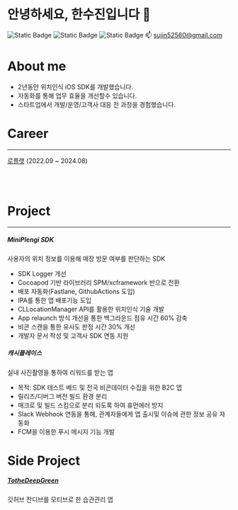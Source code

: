 # 안녕하세요, 한수진입니다 👋 
![Static Badge](https://camo.githubusercontent.com/37d321d349c5fa9a39519dadfa819490cc809b7d357a78c5ac70ffa59c6ea34d/68747470733a2f2f696d672e736869656c64732e696f2f62616467652f694f532d4646464646463f267374796c653d666f722d7468652d6261646765266c6f676f3d4170706c65266c6f676f436f6c6f723d626c61636b) ![Static Badge](https://camo.githubusercontent.com/e8aabed5453200a4b7b11be8b0d23f957eab2e65c55afbe93033b6203d578c92/68747470733a2f2f696d672e736869656c64732e696f2f62616467652f73776966742d4630353133382e7376673f267374796c653d666f722d7468652d6261646765266c6f676f3d5377696674266c6f676f436f6c6f723d7768697465) ![Static Badge](https://camo.githubusercontent.com/99b35796224aa2b5723b6b805c0370589e7d9b968cfbf8560666a5f04840745b/68747470733a2f2f696d672e736869656c64732e696f2f62616467652f6769746875622d3030303030302e7376673f267374796c653d666f722d7468652d6261646765266c6f676f3d476974687562266c6f676f436f6c6f723d7768697465)
   📫  sujin52560@gmail.com 

# About me
- 2년동안 위치인식 iOS SDK를 개발했습니다.
- 자동화를 통해 업무 효율을 개선할수 있습니다.
- 스타트업에서 개발/운영/고객사 대응 전 과정을 경험했습니다.


# Career
***
[로플랫](https://www.loplat.com/ko/loplat-dmp?gad_source=1&gad_campaignid=20014914884&gbraid=0AAAAACbhSwfAqQlpmpGVuleFjra6Hl8L0&gclid=CjwKCAjwp_LDBhBCEiwAK7FnklFMBpPhoXG2xBM2Yivs4E44uMB1ijzo2c4ekKORHDazJwW2Pr1SxxoCtg8QAvD_BwE) (2022.09 ~ 2024.08)

<br>
<br>

# Project
***
##### MiniPlengi SDK
사용자의 위치 정보를 이용해 매장 방문 여부를 판단하는 SDK
- SDK Logger 개선
- Cocoapod 기반 라이브러리 SPM/xcframework 반으로 전환
- 배포 자동화(Fastlane, GithubActions  도입)
- IPA를 통한 앱 배포기능 도입
- CLLocationManager API를 활용한 위치인식 기술 개발
- App relaunch 방식 개선을 통한 백그라운드 점유 시간 60% 감축
- 비콘 스캔을 통한 유사도 판정 시간 30% 개선
- 개발자 문서 작성 및 고객사 SDK 연동 지원
 

##### 캐시플레이스
실내 사진촬영을 통하여 리워드를 받는 앱
- 목적: SDK 테스트 베드 및 전국 비콘데이터 수집을 위한 B2C 앱
- 릴리즈/디버그 버전 빌드 환경 분리
- 매크로 및 빌드 스킴으로 분리 되도록 하여 휴먼에러 방지
- Slack Webhook 연동을 통해, 관계자들에게 앱 출시및 이슈에 관한 정보 공유 자동화
- FCM을 이용한 푸시 메시지 기능 개발


<!---
suk05112/suk05112 is a ✨ special ✨ repository because its `README.md` (this file) appears on your GitHub profile.
You can click the Preview link to take a look at your changes.
--->


# Side Project
##### [TotheDeepGreen](https://github.com/suk05112/Habit-Management)
깃허브 잔디브를 모티브로 한 습관관리 앱

<!---
[![Anurag's github stats](https://github-readme-stats.vercel.app/api?username=suk05112&show_icons=true&theme={theme})](https://github.com/suk05112/github-readme-stats)

[![Solved.ac Profile](http://mazassumnida.wtf/api/v2/generate_badge?boj=suk05112)](https://solved.ac/suk05112/)
--->

